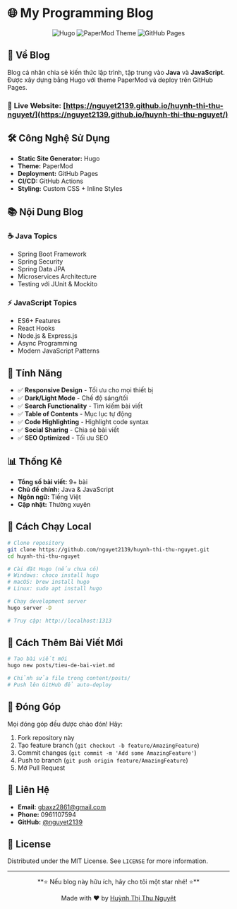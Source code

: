 # 🌐 My Programming Blog

<div align="center">
  <img src="https://img.shields.io/badge/Hugo-FF4088?style=for-the-badge&logo=hugo&logoColor=white" alt="Hugo" />
  <img src="https://img.shields.io/badge/PaperMod-Theme-FF6B6B?style=for-the-badge" alt="PaperMod Theme" />
  <img src="https://img.shields.io/badge/GitHub%20Pages-222222?style=for-the-badge&logo=github&logoColor=white" alt="GitHub Pages" />
</div>

## 📖 Về Blog

Blog cá nhân chia sẻ kiến thức lập trình, tập trung vào **Java** và **JavaScript**. Được xây dựng bằng Hugo với theme PaperMod và deploy trên GitHub Pages.

### 🚀 **Live Website:** [https://nguyet2139.github.io/huynh-thi-thu-nguyet/](https://nguyet2139.github.io/huynh-thi-thu-nguyet/)

## 🛠️ Công Nghệ Sử Dụng

- **Static Site Generator:** Hugo
- **Theme:** PaperMod
- **Deployment:** GitHub Pages
- **CI/CD:** GitHub Actions
- **Styling:** Custom CSS + Inline Styles

## 📚 Nội Dung Blog

### ☕ Java Topics
- Spring Boot Framework
- Spring Security
- Spring Data JPA
- Microservices Architecture
- Testing với JUnit & Mockito

### ⚡ JavaScript Topics
- ES6+ Features
- React Hooks
- Node.js & Express.js
- Async Programming
- Modern JavaScript Patterns

## 🎨 Tính Năng

- ✅ **Responsive Design** - Tối ưu cho mọi thiết bị
- ✅ **Dark/Light Mode** - Chế độ sáng/tối
- ✅ **Search Functionality** - Tìm kiếm bài viết
- ✅ **Table of Contents** - Mục lục tự động
- ✅ **Code Highlighting** - Highlight code syntax
- ✅ **Social Sharing** - Chia sẻ bài viết
- ✅ **SEO Optimized** - Tối ưu SEO

## 📊 Thống Kê

- **Tổng số bài viết:** 9+ bài
- **Chủ đề chính:** Java & JavaScript
- **Ngôn ngữ:** Tiếng Việt
- **Cập nhật:** Thường xuyên

## 🚀 Cách Chạy Local

```bash
# Clone repository
git clone https://github.com/nguyet2139/huynh-thi-thu-nguyet.git
cd huynh-thi-thu-nguyet

# Cài đặt Hugo (nếu chưa có)
# Windows: choco install hugo
# macOS: brew install hugo
# Linux: sudo apt install hugo

# Chạy development server
hugo server -D

# Truy cập: http://localhost:1313
```

## 📝 Cách Thêm Bài Viết Mới

```bash
# Tạo bài viết mới
hugo new posts/tieu-de-bai-viet.md

# Chỉnh sửa file trong content/posts/
# Push lên GitHub để auto-deploy
```

## 🤝 Đóng Góp

Mọi đóng góp đều được chào đón! Hãy:

1. Fork repository này
2. Tạo feature branch (`git checkout -b feature/AmazingFeature`)
3. Commit changes (`git commit -m 'Add some AmazingFeature'`)
4. Push to branch (`git push origin feature/AmazingFeature`)
5. Mở Pull Request

## 📧 Liên Hệ

- **Email:** gbaxz2861@gmail.com
- **Phone:** 0961107594
- **GitHub:** [@nguyet2139](https://github.com/nguyet2139)

## 📄 License

Distributed under the MIT License. See `LICENSE` for more information.

---

<div align="center">
  **⭐ Nếu blog này hữu ích, hãy cho tôi một star nhé! ⭐**
  
  Made with ❤️ by [Huỳnh Thị Thu Nguyệt](https://github.com/nguyet2139)
</div>

